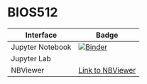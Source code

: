 # BIOS512

| Interface | Badge |
| --------- | ----- |
| Jupyter Notebook | [![Binder](http://mybinder.org/badge_logo.svg)](http://mybinder.org/v2/gh/gmzuckerman/BIOS512/main) |
| Jupyter Lab | 
| NBViewer | [Link to NBViewer](https://nbviewer.jupyter.org/github/gmzuckerman/BIOS512/tree/main/) | 

